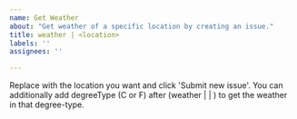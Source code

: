 ```yaml
---
name: Get Weather
about: "Get weather of a specific location by creating an issue."
title: weather | <location>
labels: ''
assignees: ''

---
```


Replace <location> with the location you want and click 'Submit new issue'.
You can additionally add degreeType (C or F) after <location> (weather | <location> | <degreeType>) to get the weather in that degree-type.
